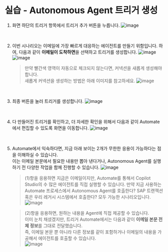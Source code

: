 실습 - Autonomous Agent 트리거 생성
===

1) 화면 하단의 트리거 항목에서 트리거 추가 버튼을 누릅니다.
![image](https://github.com/user-attachments/assets/613af4c7-69c5-4c4e-81ec-aa30e5697698)

<br/>

2) 이번 시나리오는 이메일에 가장 빠르게 대응하는 에이전트를 만들기 위함입니다. 하여, 다음과 같이 **이메일이 도착하면**을 선택하고 트리거를 생성합니다.
![image](https://github.com/user-attachments/assets/3deff88c-5ba0-4fb6-b2a0-30097af4b181)   
![image](https://github.com/user-attachments/assets/77433d9a-d05a-4b06-a92f-29253eb2c6fa)

    > 만약 빨간색 영역이 자동으로 체크되지 않는다면, 커넥션을 새롭게 생성해야 합니다.   
    > 새롭게 커넥션을 생성하는 방법은 아래 이미지를 참고하세요.
    > ![image](https://github.com/user-attachments/assets/3eb0fcb7-f46d-4b5a-b7fe-6d1e80024357)

<br/>

3) 최종 버튼을 눌러 트리거를 생성합니다.
![image](https://github.com/user-attachments/assets/aa5713b2-c2f5-4979-be51-3855f0ff6363)

<br/>

4) 다 만들어진 트리거를 확인하고, 더 자세한 확인을 위해서 다음과 같이 Automate에서 편집할 수 있도록 화면을 이동합니다.
![image](https://github.com/user-attachments/assets/3c3b0054-c491-4045-8bf8-315f59b259f6)

<br/>

5) Automate에서 익숙하다면, 지금 아래 보이는 2개가 무한한 응용이 가능하다는 점을 이해하실 수 있습니다.   
이는 이메일 본문에서 필요한 내용만 뽑아 낸다거나, Autonomous Agent를 실행하기 전 다양한 작업을 함께 진행할 수 있습니다.
![image](https://github.com/user-attachments/assets/4be0cc5b-adf1-41ed-b60e-f5d42ffed9e5)

    > (1)항을 응용하면 지금은 이메일이지만, Automate를 통해서 Copilot Studio의 수 많은 에이전트를 직접 실행할 수 있습니다.
    > 만약 지금 사용하는 Automate 프로세스에서 Autonomous Agent를 호출한다? SAP 트랜잭션 혹은 우리 레거시 시스템에서 호출한다? 모두 가능한 시나리오입니다.
    ![image](https://github.com/user-attachments/assets/faeec287-06c3-4ea4-bbf5-1d3dd7cd52e0)

    > (2)항을 응용하면, 원하는 내용을 Agent에 직접 제공할 수 있습니다.     
    > 이미 눈치 채셨겠지만, 트리거 Automate에서는 다음과 같이 **이메일 본문 전체 정보**를 그대로 전달했습니다.     
    > 즉, 이메일 본문 뿐 아니라 다른 정보를 같이 포함하거나 이메일의 내용을 가공해서 에이전트를 호출할 수 있습니다.    
    ![image](https://github.com/user-attachments/assets/8b61d9e6-a0cd-4044-a848-6ff8b490243f)

